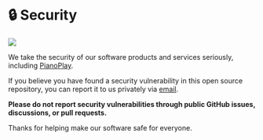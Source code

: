 # 🔒 Security

[<img src="https://github.com/user-attachments/assets/c62c6e40-c86f-4790-ac95-bb3dbf80a00f">](https://discord.gg/3zbfaTNN7V)

We take the security of our software products and services seriously, including [PianoPlay](https://github.com/NoahDomingues/pianoplay).

If you believe you have found a security vulnerability in this open source repository, you can report it to us privately via [email](mailto:noahsdom@gmail.com).

**Please do not report security vulnerabilities through public GitHub issues, discussions, or pull requests.**

Thanks for helping make our software safe for everyone.
